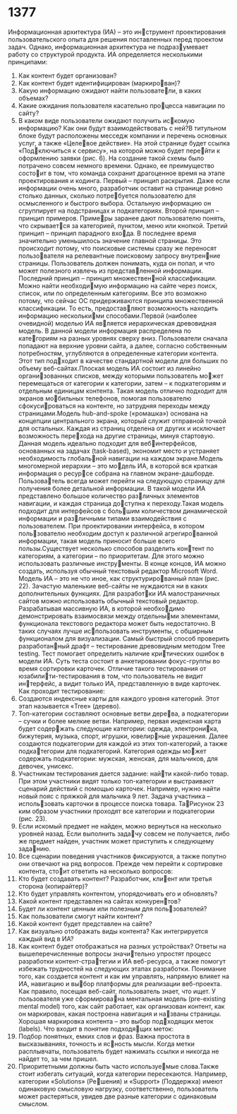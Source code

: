 # 1377
Информационная архитектура (ИА) – это инструмент проектирования пользовательского опыта 
для решения поставленных перед проектом задач. 
Однако, информационная архитектура не подразумевает работу со структурой продукта. ИА определяется несколькими принципами:
1. Как контент будет организован?
2. Как контент будет идентифицирован (маркирован)?
3. Какую информацию ожидают найти пользователи, в каких объемах?
4. Какие ожидания пользователя касательно процесса навигации по сайту?
5. В каком виде пользователи ожидают получить искомую информацию? Как они будут взаимодействовать с ней?В титульном блоке будут расположены месседж 
компании и перечень основных услуг, а также «Целевое действие». На этой странице будет ссылка «Подключиться к сервису», на которой можно будет перейти к оформлению заявки (рис. 6).
На создание такой схемы было потрачено совсем 
немного времени. Однако, ее преимущество состоит в том, что команда сохранит драгоценное время 
на этапе проектирования и кодинга.
Первый – принцип раскрытия. Даже если 
информации очень много, разработчик оставит 
на странице ровно столько данных, сколько потребуется пользователю для осмысленного и быстрого 
выбора. Остальную информацию он сгруппирует 
на подстраницах и подкатегориях. 
Второй принцип – принцип примеров. Примеры заранее дают пользователю понять, что скрывается за категорией, пунктом, меню или кнопкой.
Третий принцип – принцип парадного входа. В последнее время значительно уменьшилось 
значение главной страницы. Это происходит потому, 
что поисковые системы сразу же переносят пользователя на релевантные поисковому запросу внутренние страницы. Пользователь должен понимать, куда 
он попал, и что может полезного извлечь из представленной информации.
Последний принцип – принцип множественной классификации. Можно найти необходимую информацию на сайте через поиск, список, 
или по определенным категориям. Все это возможно 
потому, что сейчас ОС придерживаются принципа 
множественной классификации. То есть, предоставляют возможность находить информацию несколькими способами.Первой (наиболее очевидной) моделью ИА является иерархическая древовидная модель. 
В данной модели информация распределена по категориям на разных уровнях сверху вниз. Пользователи 
сначала попадают на верхние уровни сайта, а далее, 
согласно собственным потребностям, углубляются 
в определенные категории контента. Этот тип подходит в качестве стандартной модели для больших 
по объему веб-сайтах.Плоская модель ИА состоит из линейно организованных списков, между которыми пользователь может перемещаться от категории к категории, затем – к 
подкатегориям и отдельным единицам контента.
Такая модель отлично подходит для экранов мобильных телефонов, помогая пользователю сфокусироваться на контенте, но затрудняя переходы между 
страницами.Модель hub-and-spoke («ромашка») основана 
на концепции центрального экрана, который служит 
отправной точкой для остальных. Каждая из страниц 
отделена от других и исключает возможность перехода на другие страницы, минуя стартовую. 
Данная модель идеально подходит для вебинтерфейсов, основанных на задачах (task-based), 
экономит место и устраняет необходимость глобальной навигации на каждом экране.Модель многомерной иерархии – это модель ИА, в которой вся краткая информация о ресурсе собрана на главном экране-дашборде. Пользователь всегда может перейти на следующую страницу 
для получения более детальной информации. В такой 
модели ИА представлено большое количество различных элементов навигации, и каждая страница доступна к переходу.Такая модель подходит для интерфейсов с большим количеством динамической информации и различными типами взаимодействия с пользователем. 
При проектировании интерфейса, в котором пользователю необходим доступ к различной агрегированной информации, такая модель приносит больше 
всего пользы.Существует несколько способов разделить контент по категориям, а категории – по приоритетам. 
Для этого можно использовать различные инструменты. В конце концов, ИА можно создать, используя 
обычный текстовый редактор Microsoft Word. 
Модель ИА – это не что иное, как структурированный план (рис. 22).
Зачастую маленькие веб-сайты не нуждаются 
ни в каких дополнительных функциях. Для разработки ИА малостраничных сайтов можно использовать 
обычный текстовый редактор.
Разрабатывая массивную ИА, в которой необходимо демонстрировать взаимосвязи между отдельными элементами, функционала текстового редактора 
может быть недостаточно. В таких случаях лучше использовать инструменты, с обширным функционалом 
для визуализации.
Самый быстрый способ проверить разработанный драфт – тестирование древовидным методом 
Tree testing. Тест помогает определить наличие критических ошибок в модели ИА. Суть теста состоит 
в анкетировании фокус-группы во время сортировки 
карточек. Отличие такого тестирования от юзабилити-тестирования в том, что пользователь не видит интерфейс, а видит только ИА, представленную в виде 
карточек. Как проходит тестирование:
1. Создаются индексные карты для каждого уровня 
категорий. Этот этап называется «Tree» (дерево).
2. Топ-категории составляют основные ветви дерева, а подкатегории – сучки и более мелкие ветви.
Например, первая индексная карта будет содержать следующие категории: одежда, электроника, бижутерия, музыка, спорт, игрушки, ювелирные украшения. Далее создаются подкатегории 
для каждой из этих топ-категорий, а также подкатегории для подкатегорий. Категория одежды может содержать подкатегории: мужская, женская, 
для мальчиков, для девочек, унисекс. 
3. Участникам тестирования дается задание: найти какой-либо товар. При этом участники видят 
только топ-категории и выстраивают сценарий 
действий с помощью карточек. 
Например, нужно найти новый пояс с пряжкой 
для мальчика 9 лет. Задача участника – использовать карточки в процессе поиска товара. ТаРисунок 23
ким образом участники проходят все категории 
и подкатегории (рис. 23).
4. Если искомый предмет не найден, можно вернуться 
на несколько уровней назад. Если выполнить задачу совсем не получается, либо же предмет найден, 
участник может приступить к следующему заданию.
5. Все сценарии поведения участников фиксируются, 
а также попутно они отвечают на ряд вопросов.
Прежде чем перейти к сортировке контента, стоит ответить на несколько вопросов: 
1. Кто будет создавать контент? Разработчик, клиент или третья сторона (копирайтер)?
2. Кто будет управлять контентом, упорядочивать 
его и обновлять? 
3. Какой контент представлен на сайтах конкурентов?
4. Будет ли контент ценным или полезным для пользователей?
5. Как пользователи смогут найти контент?
6. Какой контент будет представлен на сайте? 
7. Как визуально отображать виды контента? 
Как интегрируется каждый вид в ИА?
8. Как контент будет отображаться на разных 
устройствах?
Ответы на вышеперечисленные вопросы значительно упростят процесс разработки контент-стратегии и ИА веб-ресурса, а также помогут избежать 
трудностей на следующих этапах разработки. 
Понимание того, как создается контент и как им 
управлять, напрямую влияет на ИА, навигацию и выбор платформы для реализации веб-проекта. 
Как правило, посещая веб-сайт, пользователь 
знает, что ищет. У пользователя уже сформирована ментальная модель (pre-existing mental model) 
того, как сайт работает, как организован контент, 
как он маркирован, какая построена навигация и названы страницы.
Хорошая маркировка контента – это выбор подходящих меток (labels). Что входит в понятие подходящих меток:
1. Подбор понятных, емких слов и фраз.
Важна простота в высказываниях, точность и ясность мысли. Когда метки расплывчаты, пользователь 
будет нажимать ссылки и никогда не найдет то, за чем 
пришел. 
2. Приоритетными должны быть часто используемые слова.Также стоит избегать ситуаций, когда категории 
пересекаются. Например, категории «Solutions» (Решения) и «Support» (Поддержка) имеют одинаковую 
смысловую нагрузку, соответственно, пользователь 
может растеряться, увидев две разные категории с 
одинаковым смыслом. 
